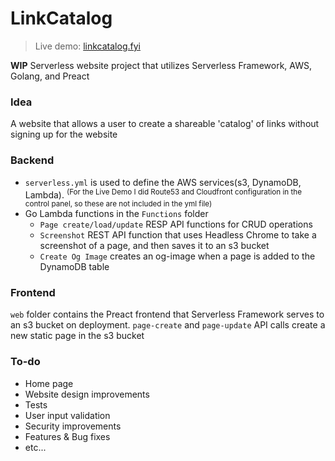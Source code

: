 # LinkCatalog
> Live demo: [linkcatalog.fyi](https://linkcatalog.fyi)

**WIP** Serverless website project that utilizes Serverless Framework, AWS, Golang, and Preact

### Idea
A website that allows a user to create a shareable 'catalog' of links without signing up for the website

### Backend
- `serverless.yml` is used to define the AWS services(s3, DynamoDB, Lambda). <sup>(For the Live Demo I did Route53 and Cloudfront configuration in the control panel, so these are not included in the yml file)
- Go Lambda functions in the `Functions` folder
  - `Page create/load/update` RESP API functions for CRUD operations 
  - `Screenshot` REST API function that uses Headless Chrome to take a screenshot of a page, and then saves it to an s3 bucket
  - `Create Og Image` creates an og-image when a page is added to the DynamoDB table

### Frontend
`web` folder contains the Preact frontend that Serverless Framework serves to an s3 bucket on deployment. `page-create` and `page-update` API calls create a new static page in the s3 bucket

 ### To-do
  - Home page
  - Website design improvements
  - Tests
  - User input validation
  - Security improvements
  - Features & Bug fixes
  - etc...
